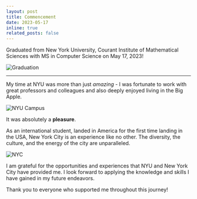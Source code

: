 ```yaml
---
layout: post
title: Commencement
date: 2023-05-17
inline: true
related_posts: false
---
```


Graduated from New York University, Courant Institute of Mathematical Sciences with MS in Computer Science on May 17, 2023!

![Graduation](assets\img\prof_pic.jpeg)

---

My time at NYU was more than just *amazing* - I was fortunate to work with great professors and colleagues and also deeply enjoyed living in the Big Apple.

![NYU Campus](path/to/nyu_campus_image.jpg)

It was absolutely a **pleasure**.

As an international student, landed in America for the first time landing in the USA, New York City is an experience like no other. The diversity, the culture, and the energy of the city are unparalleled.

![NYC](path/to/nyc_image.jpg)

I am grateful for the opportunities and experiences that NYU and New York City have provided me. I look forward to applying the knowledge and skills I have gained in my future endeavors.

Thank you to everyone who supported me throughout this journey!
